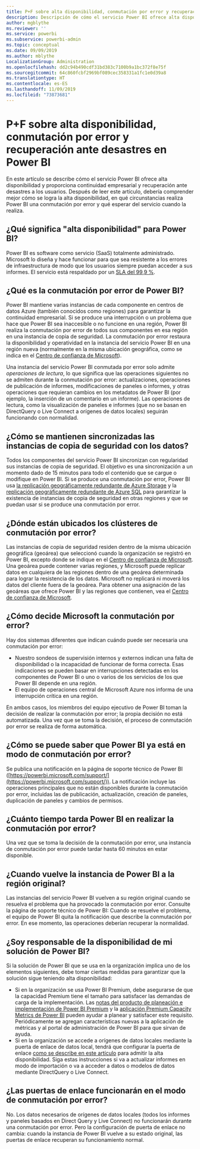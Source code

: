 ```yaml
---
title: P+F sobre alta disponibilidad, conmutación por error y recuperación ante desastres en Power BI
description: Descripción de cómo el servicio Power BI ofrece alta disponibilidad y proporciona continuidad empresarial y recuperación ante desastres a los usuarios.
author: mgblythe
ms.reviewer: ''
ms.service: powerbi
ms.subservice: powerbi-admin
ms.topic: conceptual
ms.date: 09/09/2019
ms.author: mblythe
LocalizationGroup: Administration
ms.openlocfilehash: dd2c94b490cdf31bd383c7100b9a1bc372f8e75f
ms.sourcegitcommit: 64c860fcbf2969bf089cec358331a1fc1e0d39a8
ms.translationtype: HT
ms.contentlocale: es-ES
ms.lasthandoff: 11/09/2019
ms.locfileid: "73873681"
---
```

# <a name="power-bi-high-availability-failover-and-disaster-recovery-faq"></a>P+F sobre alta disponibilidad, conmutación por error y recuperación ante desastres en Power BI

En este artículo se describe cómo el servicio Power BI ofrece alta disponibilidad y proporciona continuidad empresarial y recuperación ante desastres a los usuarios. Después de leer este artículo, debería comprender mejor cómo se logra la alta disponibilidad, en qué circunstancias realiza Power BI una conmutación por error y qué esperar del servicio cuando la realiza.

## <a name="what-does-high-availability-mean-for-power-bi"></a>¿Qué significa "alta disponibilidad" para Power BI?

Power BI es software como servicio (SaaS) totalmente administrado.  Microsoft lo diseña y hace funcionar para que sea resistente a los errores de infraestructura de modo que los usuarios siempre puedan acceder a sus informes.  El servicio está respaldado por un [SLA del 99,9 %](https://www.microsoftvolumelicensing.com/DocumentSearch.aspx?Mode=3&DocumentTypeId=37).

## <a name="what-is-a-power-bi-failover"></a>¿Qué es la conmutación por error de Power BI?

Power BI mantiene varias instancias de cada componente en centros de datos Azure (también conocidos como regiones) para garantizar la continuidad empresarial. Si se produce una interrupción o un problema que hace que Power BI sea inaccesible o no funcione en una región, Power BI realiza la conmutación por error de todos sus componentes en esa región en una instancia de copia de seguridad. La conmutación por error restaura la disponibilidad y operatividad en la instancia del servicio Power BI en una región nueva (normalmente en la misma ubicación geográfica, como se indica en el [Centro de confianza de Microsoft](https://www.microsoft.com/TrustCenter/CloudServices/business-application-platform/data-location)).

Una instancia del servicio Power BI conmutada por error solo admite _operaciones de lectura_, lo que significa que las operaciones siguientes no se admiten durante la conmutación por error: actualizaciones, operaciones de publicación de informes, modificaciones de paneles o informes, y otras operaciones que requieran cambios en los metadatos de Power BI (por ejemplo, la inserción de un comentario en un informe).  Las operaciones de lectura, como la visualización de paneles e informes (que no se basan en DirectQuery o Live Connect a orígenes de datos locales) seguirán funcionando con normalidad.

## <a name="how-are-backup-instances-kept-in-sync-with-my-data"></a>¿Cómo se mantienen sincronizadas las instancias de copia de seguridad con los datos?

Todos los componentes del servicio Power BI sincronizan con regularidad sus instancias de copia de seguridad. El objetivo es una sincronización a un momento dado de 15 minutos para todo el contenido que se cargue o modifique en Power BI. Si se produce una conmutación por error, Power BI usa [la replicación geográficamente redundante de Azure Storage](/azure/storage/common/storage-redundancy-grs) y la [replicación geográficamente redundante de Azure SQL](/azure/sql-database/sql-database-active-geo-replication) para garantizar la existencia de instancias de copia de seguridad en otras regiones y que se puedan usar si se produce una conmutación por error.

## <a name="where-are-the-failover-clusters-located"></a>¿Dónde están ubicados los clústeres de conmutación por error?

Las instancias de copia de seguridad residen dentro de la misma ubicación geográfica (geoárea) que seleccionó cuando la organización se registró en Power BI, excepto donde se indique en el [Centro de confianza de Microsoft](https://www.microsoft.com/TrustCenter/CloudServices/business-application-platform/data-location). Una geoárea puede contener varias regiones, y Microsoft puede replicar datos en cualquiera de las regiones dentro de una geoárea determinada para lograr la resistencia de los datos. Microsoft no replicará ni moverá los datos del cliente fuera de la geoárea. Para obtener una asignación de las geoáreas que ofrece Power BI y las regiones que contienen, vea el [Centro de confianza de Microsoft](https://www.microsoft.com/TrustCenter/CloudServices/business-application-platform/data-location).

## <a name="how-does-microsoft-decide-to-failover"></a>¿Cómo decide Microsoft la conmutación por error?

Hay dos sistemas diferentes que indican cuándo puede ser necesaria una conmutación por error:

- Nuestro sondeos de supervisión internos y externos indican una falta de disponibilidad o la incapacidad de funcionar de forma correcta. Esas indicaciones se pueden basar en interrupciones detectadas en los componentes de Power BI o uno o varios de los servicios de los que Power BI depende en una región.
- El equipo de operaciones central de Microsoft Azure nos informa de una interrupción crítica en una región.

En ambos casos, los miembros del equipo ejecutivo de Power BI toman la decisión de realizar la conmutación por error; la propia decisión no está automatizada. Una vez que se toma la decisión, el proceso de conmutación por error se realiza de forma automática.

## <a name="how-do-i-know-power-bi-is-now-in-failover-mode"></a>¿Cómo se puede saber que Power BI ya está en modo de conmutación por error?

Se publica una notificación en la página de soporte técnico de Power BI ([https://powerbi.microsoft.com/support/](https://powerbi.microsoft.com/support/)). La notificación incluye las operaciones principales que no están disponibles durante la conmutación por error, incluidas las de publicación, actualización, creación de paneles, duplicación de paneles y cambios de permisos.

## <a name="how-long-does-it-take-power-bi-to-fail-over"></a>¿Cuánto tiempo tarda Power BI en realizar la conmutación por error?

Una vez que se toma la decisión de la conmutación por error, una instancia de conmutación por error puede tardar hasta 60 minutos en estar disponible.

## <a name="when-does-my-power-bi-instance-return-to-the-original-region"></a>¿Cuando vuelve la instancia de Power BI a la región original?

Las instancias del servicio Power BI vuelven a su región original cuando se resuelva el problema que ha provocado la conmutación por error. Consulte la página de soporte técnico de Power BI: Cuando se resuelve el problema, el equipo de Power BI quita la notificación que describe la conmutación por error. En ese momento, las operaciones deberían recuperar la normalidad.

## <a name="am-i-responsible-for-the-availability-of-my-power-bi-solution"></a>¿Soy responsable de la disponibilidad de mi solución de Power BI?

Si la solución de Power BI que se usa en la organización implica uno de los elementos siguientes, debe tomar ciertas medidas para garantizar que la solución sigue teniendo alta disponibilidad:

- Si en la organización se usa Power BI Premium, debe asegurarse de que la capacidad Premium tiene el tamaño para satisfacer las demandas de carga de la implementación.  Las [notas del producto de planeación e implementación de Power BI Premium](https://aka.ms/Premium-Capacity-Planning-Deployment) y la [aplicación Premium Capacity Metrics de Power BI](service-admin-premium-monitor-capacity.md) pueden ayudar a planear y satisfacer este requisito. Periódicamente se agregan características nuevas a la aplicación de métricas y al portal de administración de Power BI para que sirvan de ayuda.
- Si en la organización se accede a orígenes de datos locales mediante la puerta de enlace de datos local, tendrá que configurar la puerta de enlace [como se describe en este artículo](/data-integration/gateway/service-gateway-high-availability-clusters) para admitir la alta disponibilidad. Siga estas instrucciones si va a actualizar informes en modo de importación o va a acceder a datos o modelos de datos mediante DirectQuery o Live Connect.

## <a name="will-gateways-function-when-in-failover-mode"></a>¿Las puertas de enlace funcionarán en el modo de conmutación por error?

No. Los datos necesarios de orígenes de datos locales (todos los informes y paneles basados en Direct Query y Live Connect) no funcionarán durante una conmutación por error. Pero la configuración de puerta de enlace no cambia: cuando la instancia de Power BI vuelve a su estado original, las puertas de enlace recuperan su funcionamiento normal.
